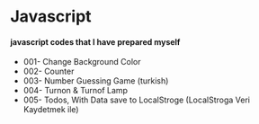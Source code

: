 # Javascript
#### javascript codes that I have prepared myself
- 001- Change Background Color 
- 002- Counter
- 003- Number Guessing Game (turkish)
- 004- Turnon & Turnof Lamp
- 005- Todos, With Data save to LocalStroge (LocalStroga Veri Kaydetmek ile)
